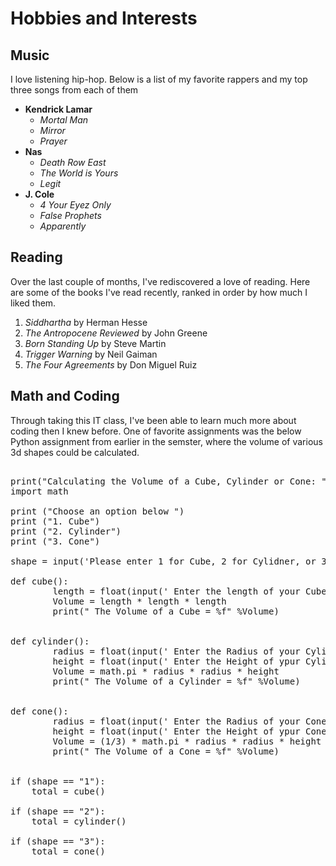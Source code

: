 # Hobbies and Interests

## Music
I love listening hip-hop. Below is a list of my favorite rappers and my top three songs from each of them

- **Kendrick Lamar**
    - *Mortal Man*
    - *Mirror*
    - *Prayer*
- **Nas**
    - *Death Row East*
    - *The World is Yours*
    - *Legit*
- **J. Cole**
    - *4 Your Eyez Only*
    - *False Prophets*
    - *Apparently*

## Reading
Over the last couple of months, I've rediscovered a love of reading. Here are some of the books I've read recently,
ranked in order by how much I liked them.
1. *Siddhartha* by Herman Hesse
2. *The Antropocene Reviewed* by John Greene
3. *Born Standing Up* by Steve Martin
4. *Trigger Warning* by Neil Gaiman
5. *The Four Agreements* by Don Miguel Ruiz

## Math and Coding
Through taking this IT class, I've been able to learn much more about coding then I knew before. One of favorite assignments was the below Python
assignment from earlier in the semster, where the volume of various 3d shapes could be calculated. 

<pre>

print("Calculating the Volume of a Cube, Cylinder or Cone: ")
import math

print ("Choose an option below ")
print ("1. Cube")
print ("2. Cylinder")
print ("3. Cone")

shape = input('Please enter 1 for Cube, 2 for Cylidner, or 3 for Cone ')

def cube():
        length = float(input(' Enter the length of your Cube: '))
        Volume = length * length * length
        print(" The Volume of a Cube = %f" %Volume)


def cylinder():
        radius = float(input(' Enter the Radius of your Cylinder: '))
        height = float(input(' Enter the Height of ypur Cylinder: '))
        Volume = math.pi * radius * radius * height
        print(" The Volume of a Cylinder = %f" %Volume)


def cone():
        radius = float(input(' Enter the Radius of your Cone: '))
        height = float(input(' Enter the Height of ypur Cone: '))
        Volume = (1/3) * math.pi * radius * radius * height
        print(" The Volume of a Cone = %f" %Volume)


if (shape == "1"):
    total = cube()
    
if (shape == "2"):
    total = cylinder()
    
if (shape == "3"):
    total = cone()

</pre>
